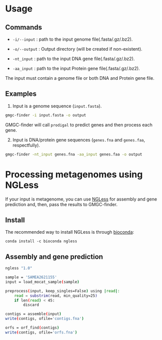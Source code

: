 # Usage

## Commands

* `-i/--input` : path to the input genome file(.fasta/.gz/.bz2).

* `-o/--output` : Output directory (will be created if non-existent).

* `-nt_input` : path to the input DNA gene file(.fasta/.gz/.bz2).

* `-aa_input` : path to the input Protein gene file(.fasta/.gz/.bz2).

The input must contain a genome file or both DNA and Protein gene file.

## Examples

1. Input is a genome sequence (`input.fasta`).

```bash
gmgc-finder -i input.fasta -o output
```

GMGC-finder will call `prodigal` to predict genes and then process each gene.

2. Input is DNA/protein gene sequences (`genes.fna` and `genes.faa`,
   respectfully).

```bash
gmgc-finder -nt_input genes.fna -aa_input genes.faa -o output
```

# Processing metagenomes using NGLess

If your input is metagenome, you can use
[NGLess](https://github.com/ngless-toolkit/ngless) for assembly and gene
prediction and, then, pass the results to GMGC-finder.


## Install

The recommended way to install NGLess is through [bioconda](http://bioconda.github.io/):

```
conda install -c bioconda ngless 
```

## Assembly and gene prediction

```bash
ngless "1.0"

sample = 'SAMEA2621155'
input = load_mocat_sample(sample)

preprocess(input, keep_singles=False) using |read|:
    read = substrim(read, min_quality=25)
    if len(read) < 45:
        discard

contigs = assemble(input)
write(contigs, ofile='contigs.fna')

orfs = orf_find(contigs)
write(contigs, ofile='orfs.fna')
```


